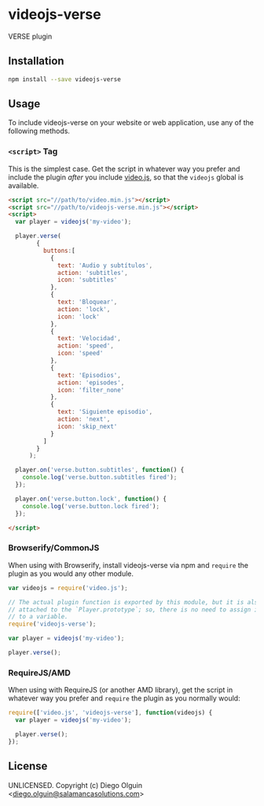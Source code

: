 # videojs-verse

VERSE plugin

## Installation

```sh
npm install --save videojs-verse
```

## Usage

To include videojs-verse on your website or web application, use any of the following methods.

### `<script>` Tag

This is the simplest case. Get the script in whatever way you prefer and include the plugin _after_ you include [video.js][videojs], so that the `videojs` global is available.

```html
<script src="//path/to/video.min.js"></script>
<script src="//path/to/videojs-verse.min.js"></script>
<script>
  var player = videojs('my-video');

  player.verse(
        {
          buttons:[
            {
              text: 'Audio y subtítulos',
              action: 'subtitles',
              icon: 'subtitles'
            },
            {
              text: 'Bloquear',
              action: 'lock',
              icon: 'lock'
            },
            {
              text: 'Velocidad',
              action: 'speed',
              icon: 'speed'
            },
            {
              text: 'Episodios',
              action: 'episodes',
              icon: 'filter_none'
            },
            {
              text: 'Siguiente episodio',
              action: 'next',
              icon: 'skip_next'
            }
          ]
        }
      );

  player.on('verse.button.subtitles', function() {
    console.log('verse.button.subtitles fired');
  });

  player.on('verse.button.lock', function() {
    console.log('verse.button.lock fired');
  });

</script>
```

### Browserify/CommonJS

When using with Browserify, install videojs-verse via npm and `require` the plugin as you would any other module.

```js
var videojs = require('video.js');

// The actual plugin function is exported by this module, but it is also
// attached to the `Player.prototype`; so, there is no need to assign it
// to a variable.
require('videojs-verse');

var player = videojs('my-video');

player.verse();
```

### RequireJS/AMD

When using with RequireJS (or another AMD library), get the script in whatever way you prefer and `require` the plugin as you normally would:

```js
require(['video.js', 'videojs-verse'], function(videojs) {
  var player = videojs('my-video');

  player.verse();
});
```

## License

UNLICENSED. Copyright (c) Diego Olguin &lt;diego.olguin@salamancasolutions.com&gt;


[videojs]: http://videojs.com/
